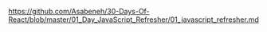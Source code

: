 https://github.com/Asabeneh/30-Days-Of-React/blob/master/01_Day_JavaScript_Refresher/01_javascript_refresher.md